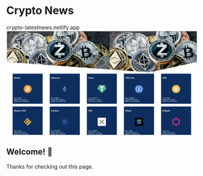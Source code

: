 # Crypto News

crypto-latestnews.netlify.app
![Design preview for the Todo app coding challenge](./design/crypto.png)

## Welcome! 👋

Thanks for checking out this page.
